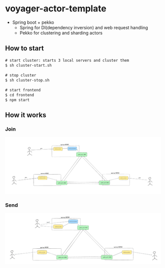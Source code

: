# voyager-actor-template

- Spring boot + pekko
  - Spring for DI(dependency inversion) and web request handling 
  - Pekko for clustering and sharding actors 

## How to start

```shell
# start cluster: starts 3 local servers and cluster them  
$ sh cluster-start.sh 

# stop cluster
$ sh cluster-stop.sh

# start frontend 
$ cd frontend 
$ npm start 
```

## How it works 

### Join
![join.png](images/join.png)

### Send 
![send.png](images/send.png)
